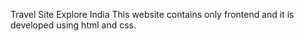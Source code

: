 Travel Site Explore India
This website contains only frontend and it is developed using html and css.
